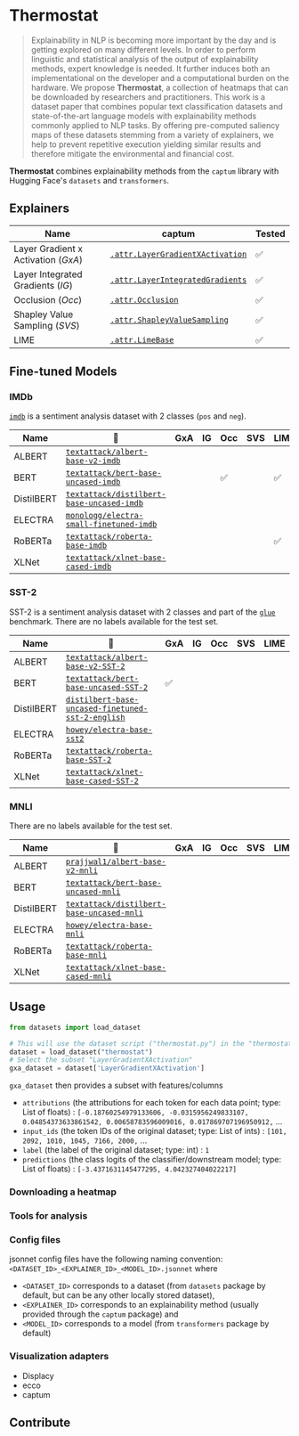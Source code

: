 # Thermostat

> Explainability in NLP is becoming more important by the day and is getting explored on many different levels. In order to perform linguistic and statistical analysis of the output of explainability methods, expert knowledge is needed. It further induces both an implementational on the developer and a computational burden on the hardware. We propose **Thermostat**, a collection of heatmaps that can be downloaded by researchers and practitioners. This work is a dataset paper that combines popular text classification datasets and state-of-the-art language models with explainability methods commonly applied to NLP tasks. By offering pre-computed saliency maps of these datasets stemming from a variety of explainers, we help to prevent repetitive execution yielding similar results and therefore mitigate the environmental and financial cost.

**Thermostat** combines explainability methods from the `captum` library with Hugging Face's `datasets` and `transformers`.



## Explainers
Name | captum | Tested
--- | --- | ---
Layer Gradient x Activation (*GxA*) | [`.attr.LayerGradientXActivation`](https://captum.ai/api/layer.html#layer-gradient-x-activation) | ✅
Layer Integrated Gradients (*IG*) | [`.attr.LayerIntegratedGradients`](https://captum.ai/api/layer.html#layer-integrated-gradients) | ✅
Occlusion (*Occ*) | [`.attr.Occlusion`](https://captum.ai/api/occlusion.html) | ✅
Shapley Value Sampling (*SVS*) | [`.attr.ShapleyValueSampling`](https://captum.ai/api/shapley_value_sampling.html) | ✅
LIME | [`.attr.LimeBase`](https://captum.ai/api/lime.html) | ✅


## Fine-tuned Models


### IMDb

[`imdb`](https://huggingface.co/datasets/viewer/?dataset=imdb) is a sentiment analysis dataset with 2 classes (`pos` and `neg`).

Name | 🤗 | GxA | IG | Occ | SVS | LIME 
--- | --- | --- | --- | --- | --- | ---
ALBERT | [`textattack/albert-base-v2-imdb`](https://huggingface.co/textattack/albert-base-v2-imdb)
BERT | [`textattack/bert-base-uncased-imdb`](https://huggingface.co/textattack/bert-base-uncased-imdb) | | | ✅ | | ✅  
DistilBERT | [`textattack/distilbert-base-uncased-imdb`](https://huggingface.co/textattack/distilbert-base-uncased-imdb)
ELECTRA | [`monologg/electra-small-finetuned-imdb`](https://huggingface.co/monologg/electra-small-finetuned-imdb)
RoBERTa | [`textattack/roberta-base-imdb`](https://huggingface.co/textattack/roberta-base-imdb) | | | | |✅
XLNet | [`textattack/xlnet-base-cased-imdb`](https://huggingface.co/textattack/xlnet-base-cased-imdb)


### SST-2

SST-2 is a sentiment analysis dataset with 2 classes and part of the [`glue`](https://huggingface.co/datasets/viewer/?dataset=glue&config=sst2) benchmark.
There are no labels available for the test set.

Name | 🤗 | GxA | IG | Occ | SVS | LIME 
--- | --- | --- | --- | --- | --- | ---
ALBERT | [`textattack/albert-base-v2-SST-2`](https://huggingface.co/textattack/albert-base-v2-SST-2)
BERT | [`textattack/bert-base-uncased-SST-2`](https://huggingface.co/textattack/bert-base-uncased-SST-2) | ✅
DistilBERT | [`distilbert-base-uncased-finetuned-sst-2-english`](https://huggingface.co/distilbert-base-uncased-finetuned-sst-2-english)
ELECTRA | [`howey/electra-base-sst2`](https://huggingface.co/howey/electra-base-sst2)
RoBERTa | [`textattack/roberta-base-SST-2`](https://huggingface.co/textattack/roberta-base-SST-2)
XLNet | [`textattack/xlnet-base-cased-SST-2`](https://huggingface.co/textattack/xlnet-base-cased-SST-2)


### MNLI

There are no labels available for the test set.

Name | 🤗 | GxA | IG | Occ | SVS | LIME 
--- | --- | --- | --- | --- | --- | ---
ALBERT | [`prajjwal1/albert-base-v2-mnli`](https://huggingface.co/prajjwal1/albert-base-v2-mnli)
BERT | [`textattack/bert-base-uncased-mnli`](https://huggingface.co/textattack/bert-base-uncased-MNLI)
DistilBERT | [`textattack/distilbert-base-uncased-mnli`](https://huggingface.co/textattack/distilbert-base-uncased-MNLI)
ELECTRA | [`howey/electra-base-mnli`](https://huggingface.co/howey/electra-base-mnli)
RoBERTa | [`textattack/roberta-base-mnli`](https://huggingface.co/textattack/roberta-base-MNLI)
XLNet | [`textattack/xlnet-base-cased-mnli`](https://huggingface.co/textattack/xlnet-base-cased-MNLI)



## Usage

```python
from datasets import load_dataset

# This will use the dataset script ("thermostat.py") in the "thermostat" directory
dataset = load_dataset("thermostat")
# Select the subset "LayerGradientXActivation"
gxa_dataset = dataset['LayerGradientXActivation']

```

`gxa_dataset` then provides a subset with features/columns
* `attributions` (the attributions for each token for each data point; type: List of floats) : `[-0.18760254979133606, -0.0315956249833107, 0.04854373633861542, 0.00658783596009016, 0.017869707196950912,` ...
* `input_ids` (the token IDs of the original dataset; type: List of ints) :  `[101, 2092, 1010, 1045, 7166, 2000,` ...
* `label` (the label of the original dataset; type: int) : `1`
* `predictions` (the class logits of the classifier/downstream model; type: List of floats) : `[-3.4371631145477295, 4.042327404022217]`

### Downloading a heatmap



### Tools for analysis


### Config files

jsonnet config files have the following naming convention:
`<DATASET_ID>_<EXPLAINER_ID>_<MODEL_ID>.jsonnet` where
* `<DATASET_ID>` corresponds to a dataset (from `datasets` package by default, but can be any other locally stored dataset),
* `<EXPLAINER_ID>` corresponds to an explainability method (usually provided through the `captum` package) and
* `<MODEL_ID>` corresponds to a model (from `transformers` package by default)


### Visualization adapters
* Displacy
* ecco
* captum


## Contribute
